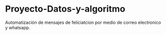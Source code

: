 # Proyecto-Datos-y-algoritmo
Automatización de mensajes de feliciatcion por medio de correo electronico y whatsapp.
